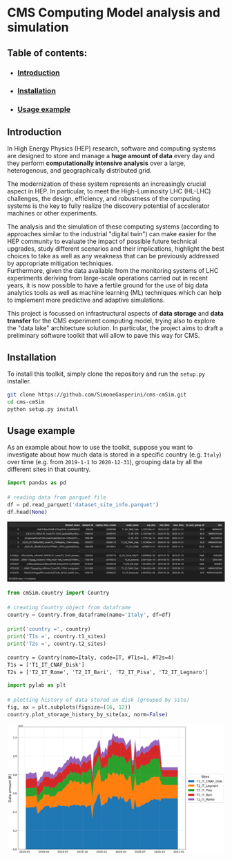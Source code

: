 # CMS Computing Model analysis and simulation

## Table of contents:
- ### [Introduction](#introduction)
- ### [Installation](#toolkit-installation)
- ### [Usage example](#usage-example)



## Introduction
In High Energy Physics (HEP) research, software and computing systems are designed to store and manage a **huge amount of data** every day and they perform **computationally intensive analysis** over a large, heterogenous, and geographically distributed grid.

The modernization of these system represents an increasingly crucial aspect in HEP. In particular, to meet the High-Luminosity LHC (HL-LHC) challenges, the design, efficiency, and robustness of the computing systems is the key to fully realize the discovery potential of accelerator machines or other experiments.

The analysis and the simulation of these computing systems (according to approaches similar to the industrial "digital twin") can make easier for the HEP community to evaluate the impact of possible future technical upgrades, study different scenarios and their implications, highlight the best choices to take as well as any weakness that can be previously addressed by appropriate mitigation techniques.\
Furthermore, given the data available from the monitoring systems of LHC experiments deriving from large-scale operations carried out in recent years, it is now possible to have a fertile ground for the use of big data analytics tools as well as machine learning (ML) techniques which can help to implement more predictive and adaptive simulations.

This project is focussed on infrastructural aspects of **data storage** and **data transfer** for the CMS experiment computing model, trying also to explore the "data lake" architecture solution.
In particular, the project aims to draft a preliminary software toolkit that will allow to pave this way for CMS.



## Installation
To install this toolkit, simply clone the repository and run the `setup.py` installer.

```bash
git clone https://github.com/SimoneGasperini/cms-cmSim.git
cd cms-cmSim
python setup.py install
```



## Usage example
As an example about how to use the toolkit, suppose you want to investigate about how much data is stored in a specific country (e.g. `Italy`) over time (e.g. from `2019-1-1` to `2020-12-31`), grouping data by all the different sites in that country.

```python
import pandas as pd

# reading data from parquet file
df = pd.read_parquet('dataset_site_info.parquet')
df.head(None)
```
![dataframe](images/example_dataframe.png)

```python
from cmSim.country import Country

# creating Country object from dataframe
country = Country.from_dataframe(name='Italy', df=df)

print('country =', country)
print('T1s =', country.t1_sites)
print('T2s =', country.t2_sites)
```
`country = Country(name=Italy, code=IT, #T1s=1, #T2s=4)`\
`T1s = ['T1_IT_CNAF_Disk']`\
`T2s = ['T2_IT_Rome', 'T2_IT_Bari', 'T2_IT_Pisa', 'T2_IT_Legnaro']`

```python
import pylab as plt

# plotting history of data stored on disk (grouped by site)
fig, ax = plt.subplots(figsize=(16, 12))
country.plot_storage_history_by_site(ax, norm=False)
```
![plot](images/example_plot.png)
